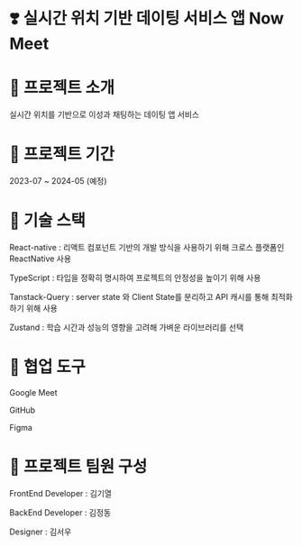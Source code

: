 # ❣️ 실시간 위치 기반 데이팅 서비스 앱 Now Meet


# 🔶 프로젝트 소개
실시간 위치를 기반으로 이성과 채팅하는 데이팅 앱 서비스

# 🔶 프로젝트 기간
2023-07 ~ 2024-05 (예정)

# 🔶 기술 스택
React-native : 리액트 컴포넌트 기반의 개발 방식을 사용하기 위해 크로스 플랫폼인 ReactNative 사용

TypeScript : 타입을 정확히 명시하여 프로젝트의 안정성을 높이기 위해 사용

Tanstack-Query : server state 와 Client State를 분리하고 API 캐시를 통해 최적화하기 위해 사용

Zustand : 학습 시간과 성능의 영향을 고려해 가벼운 라이브러리를 선택

# 🔶 협업 도구
Google Meet

GitHub

Figma

# 🔶 프로젝트 팀원 구성
FrontEnd Developer : 김기열

BackEnd Developer : 김정동

Designer : 김서우



